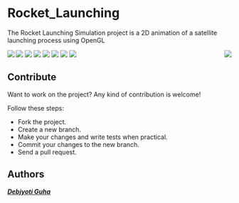 # Rocket_Launching
The Rocket Launching Simulation project is a 2D animation of a satellite launching process using OpenGL

<img align="left" src="https://github.com/debajyotiguha11/Rocket_Launching/blob/master/img/Snap%20shot%20showing%20intermediate%20stage%20and%20fume%20of%20rocket%20changing.png" >
<img align="right" src="https://github.com/debajyotiguha11/Rocket_Launching/blob/master/img/Snap%20shot%20showing%20intermediate%20stage%20and%20fume%20of%20rocket%20changing2.png" >


<p align="absolute">
  <img src="https://github.com/debajyotiguha11/Rocket_Launching/blob/master/img/1.png" >
  <img src="https://github.com/debajyotiguha11/Rocket_Launching/blob/master/img/2.png" >
  <img src="https://github.com/debajyotiguha11/Rocket_Launching/blob/master/img/3.png" >
  <img src="https://github.com/debajyotiguha11/Rocket_Launching/blob/master/img/4.png" >
  <img src="https://github.com/debajyotiguha11/Rocket_Launching/blob/master/img/5.png" >
  <img src="https://github.com/debajyotiguha11/Rocket_Launching/blob/master/img/6.png" >
  <img src="https://github.com/debajyotiguha11/Rocket_Launching/blob/master/img/7.png" >

</p>

## Contribute

Want to work on the project? Any kind of contribution is welcome!

Follow these steps:
- Fork the project.
- Create a new branch.
- Make your changes and write tests when practical.
- Commit your changes to the new branch.
- Send a pull request.

## Authors

***[Debjyoti Guha](https://github.com/debajyotiguha11/)***
